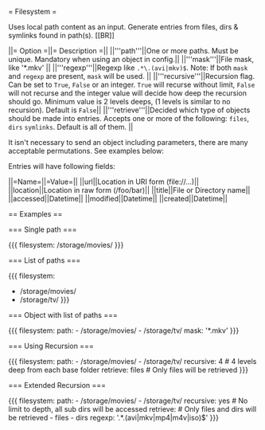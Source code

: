 = Filesystem =

Uses local path content as an input. Generate entries from files, dirs & symlinks found in path(s). [[BR]]

||= Option =||= Description =||
||'''path'''||One or more paths. Must be unique. Mandatory when using an object in config.||
||'''mask'''||File mask, like '*.mkv'  ||
||'''regexp'''||Regexp like `.*\.(avi|mkv)$`. Note: If both `mask` and `regexp` are present, `mask` will be used. ||
||'''recursive'''||Recursion flag. Can be set to `True`, `False` or an integer. `True` will recurse without limit, `False` will not recurse and the integer value will decide how deep the recursion should go. Minimum value is 2 levels deeps, (1 levels is similar to no recursion). Default is `False`||
||'''retrieve'''||Decided which type of objects should be made into entries. Accepts one or more of the following: `files`, `dirs` `symlinks`. Default is all of them.  ||

It isn't necessary to send an object including parameters, there are many acceptable permutations. See examples below:

Entries will have following fields:

||=Name=||=Value=||
||url||Location in URI form (file://...)||
||location||Location in raw form (/foo/bar)||
||title||File or Directory name||
||accessed||Datetime||
||modified||Datetime||
||created||Datetime||
    
== Examples ==

=== Single path ===      

{{{
filesystem: /storage/movies/
}}}
    
=== List of paths ===

{{{
filesystem:
  - /storage/movies/
  - /storage/tv/
}}}

=== Object with list of paths ===

{{{
filesystem:
  path:
    - /storage/movies/
    - /storage/tv/
  mask: '*.mkv'
}}}

=== Using Recursion ===

{{{
filesystem:
  path:
    - /storage/movies/
    - /storage/tv/
  recursive: 4  # 4 levels deep from each base folder
  retrieve: files  # Only files will be retrieved
}}}

=== Extended Recursion ===

{{{
filesystem:
  path:
    - /storage/movies/
    - /storage/tv/
  recursive: yes  # No limit to depth, all sub dirs will be accessed
  retrieve:  # Only files and dirs will be retrieved
    - files
    - dirs
  regexp: '.*\.(avi|mkv|mp4|m4v|iso)$'
}}}